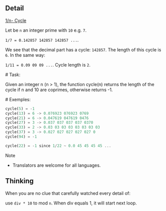 ## Detail

[1/n- Cycle](https://www.codewars.com/kata/1-slash-n-cycle/train/rust)

Let be `n` an integer prime with `10` e.g. `7`. 

`1/7 = 0.142857 142857 142857 ...`.

We see that the decimal part has a cycle: `142857`. The length of this cycle is `6`. In the same way:

`1/11 = 0.09 09 09 ...`. Cycle length is `2`.

\# Task:

Given an integer n (n > 1), the function cycle(n) returns the length of the cycle if n and 10 are coprimes, otherwise returns -1.

\# Exemples:

```rust
cycle(5) = -1
cycle(13) = 6 -> 0.076923 076923 0769
cycle(21) = 6 -> 0.047619 047619 0476
cycle(27) = 3 -> 0.037 037 037 037 0370
cycle(33) = 2 -> 0.03 03 03 03 03 03 03 03
cycle(37) = 3 -> 0.027 027 027 027 027 0
cycle(94) = -1 

cycle(22) = -1 since 1/22 ~ 0.0 45 45 45 45 ...
```

Note

- Translators are welcome for all languages.

## Thinking

When you are no clue that carefully watched every detail of:

use `div * 10` to mod `n`. When div equals 1, it will start next loop.